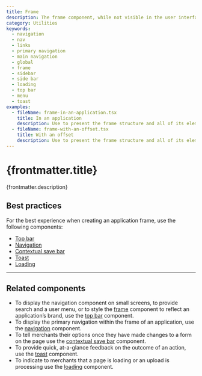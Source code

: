 ```yaml
---
title: Frame
description: The frame component, while not visible in the user interface itself, provides the structure for an application. It wraps the main elements and houses the primary [navigation](https://polaris.shopify.com/components/navigation/navigation), [top bar](https://polaris.shopify.com/components/top-bar), [toast](https://polaris.shopify.com/components/feedback-indicators/toast), and [contextual save bar](https://polaris.shopify.com/components/contextual-save-bar) components.
category: Utilities
keywords:
  - navigation
  - nav
  - links
  - primary navigation
  - main navigation
  - global
  - frame
  - sidebar
  - side bar
  - loading
  - top bar
  - menu
  - toast
examples:
  - fileName: frame-in-an-application.tsx
    title: In an application
    description: Use to present the frame structure and all of its elements.
  - fileName: frame-with-an-offset.tsx
    title: With an offset
    description: Use to present the frame structure and all of its elements with an offset provided to the theme.
---
```


# {frontmatter.title}

<Lede>{frontmatter.description}</Lede>

<Examples />

<Props componentName={frontmatter.title} />

## Best practices

For the best experience when creating an application frame, use the following components:

- [Top bar](https://polaris.shopify.com/components/top-bar)
- [Navigation](https://polaris.shopify.com/components/navigation/navigation)
- [Contextual save bar](https://polaris.shopify.com/components/contextual-save-bar)
- [Toast](https://polaris.shopify.com/components/feedback-indicators/toast)
- [Loading](https://polaris.shopify.com/components/loading)

---

## Related components

- To display the navigation component on small screens, to provide search and a user menu, or to style the [frame](https://polaris.shopify.com/components/frame) component to reflect an application’s brand, use the [top bar](https://polaris.shopify.com/components/top-bar) component.
- To display the primary navigation within the frame of an application, use the [navigation](https://polaris.shopify.com/components/navigation/navigation) component.
- To tell merchants their options once they have made changes to a form on the page use the [contextual save bar](https://polaris.shopify.com/components/contextual-save-bar) component.
- To provide quick, at-a-glance feedback on the outcome of an action, use the [toast](https://polaris.shopify.com/components/feedback-indicators/toast) component.
- To indicate to merchants that a page is loading or an upload is processing use the [loading](https://polaris.shopify.com/components/loading) component.
